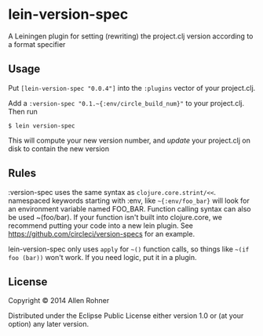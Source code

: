 # lein-version-spec

A Leiningen plugin for setting (rewriting) the project.clj version according to a format specifier

## Usage

Put `[lein-version-spec "0.0.4"]` into the `:plugins` vector of your project.clj.

Add a `:version-spec "0.1.~{:env/circle_build_num}"` to your project.clj. Then run

    $ lein version-spec

This will compute your new version number, and *update* your project.clj on disk to contain the new version

## Rules

:version-spec uses the same syntax as `clojure.core.strint/<<`. namespaced keywords starting with :env, like `~{:env/foo_bar}` will look for an environment variable named FOO_BAR. Function calling syntax can also be used ~(foo/bar). If your function isn't built into clojure.core, we recommend putting your code into a new lein plugin. See https://github.com/circleci/version-specs for an example.

lein-version-spec only uses `apply` for `~()` function calls, so things like `~(if foo (bar))` won't work. If you need logic, put it in a plugin.

## License

Copyright © 2014 Allen Rohner

Distributed under the Eclipse Public License either version 1.0 or (at
your option) any later version.
